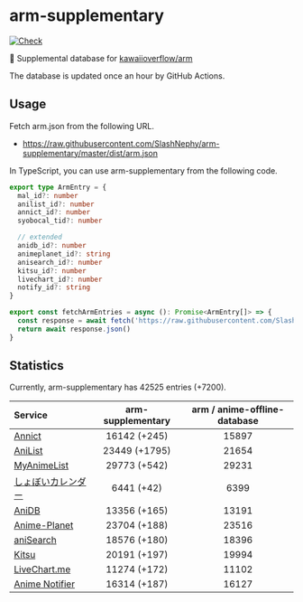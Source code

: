 # arm-supplementary

[![Check](https://github.com/SlashNephy/arm-supplementary/actions/workflows/check-node.yml/badge.svg)](https://github.com/SlashNephy/arm-supplementary/actions/workflows/check-node.yml)

💊 Supplemental database for [kawaiioverflow/arm](https://github.com/kawaiioverflow/arm)

The database is updated once an hour by GitHub Actions.

## Usage

Fetch arm.json from the following URL.

- https://raw.githubusercontent.com/SlashNephy/arm-supplementary/master/dist/arm.json

In TypeScript, you can use arm-supplementary from the following code.

```TypeScript
export type ArmEntry = {
  mal_id?: number
  anilist_id?: number
  annict_id?: number
  syobocal_tid?: number

  // extended
  anidb_id?: number
  animeplanet_id?: string
  anisearch_id?: number
  kitsu_id?: number
  livechart_id?: number
  notify_id?: string
}

export const fetchArmEntries = async (): Promise<ArmEntry[]> => {
  const response = await fetch('https://raw.githubusercontent.com/SlashNephy/arm-supplementary/master/dist/arm.json')
  return await response.json()
}
```

## Statistics

Currently, arm-supplementary has 42525 entries (+7200).

| Service                                     | arm-supplementary | arm / anime-offline-database |
| :------------------------------------------ | :---------------: | :--------------------------: |
| [Annict](https://annict.com)                |   16142 (+245)    |            15897             |
| [AniList](https://anilist.co)               |   23449 (+1795)   |            21654             |
| [MyAnimeList](https://myanimelist.net)      |   29773 (+542)    |            29231             |
| [しょぼいカレンダー](https://cal.syoboi.jp) |    6441 (+42)     |             6399             |
| [AniDB](https://anidb.net)                  |   13356 (+165)    |            13191             |
| [Anime-Planet](https://anime-planet.com)    |   23704 (+188)    |            23516             |
| [aniSearch](https://anisearch.com)          |   18576 (+180)    |            18396             |
| [Kitsu](https://kitsu.io)                   |   20191 (+197)    |            19994             |
| [LiveChart.me](https://livechart.me)        |   11274 (+172)    |            11102             |
| [Anime Notifier](https://notify.moe)        |   16314 (+187)    |            16127             |
